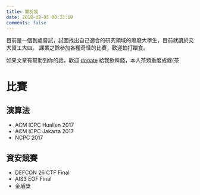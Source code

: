 ```yaml
---
title: 關於我
date: 2018-08-05 00:33:19
comments: false
---
```

目前是一個到處嘗試，試圖找出自己適合的研究領域的廢廢大學生，目前就讀於交大資工大四。
課業之餘參加各種奇怪的比賽，歡迎拍打餵食。

如果文章有幫助到你的話，歡迎 [donate](https://www.paypal.me/yufufu) 給我飲料錢，本人茶類重度成癮(茶
 
# 比賽
## 演算法
- ACM ICPC Hualien 2017
- ACM ICPC Jakarta 2017
- NCPC 2017

## 資安競賽
- DEFCON 26 CTF Final
- AIS3 EOF Final
- 金盾獎